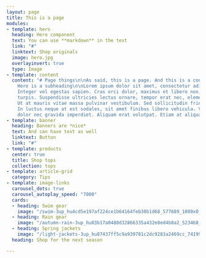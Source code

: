 ```yaml
---
layout: page
title: This is a page
modules:
- template: hero
  heading: Hero component
  text: You can use **markdown** in the text
  link: "#"
  linktext: Shop originals
  image: hero.jpg
  overlayinvert: true
  type: Image
- template: content
  content: "# Page things\n\nAs said, this is a page. And this is a content module.\n\n##
    Here is a subheading\n\nLorem ipsum dolor sit amet, consectetur adipiscing elit.
    Integer vel egestas sapien. Cras orci dolor, maximus et libero non, aliquam lobortis
    turpis. Suspendisse ultricies lectus ornare, tempor erat nec, elementum tortor.
    Ut at mauris vitae massa pulvinar vestibulum. Sed sollicitudin fringilla vehicula.
    In luctus neque at est sodales, sit amet finibus libero vehicula. Vestibulum luctus
    dolor nec gravida imperdiet. Aliquam erat volutpat. Etiam at aliquam mauris. "
- template: banner
  heading: Banners are *nice*
  text: And can have text as well
  linktext: Button
  link: "#"
- template: products
  center: true
  title: Shop tops
  collection: tops
- template: article-grid
  category: Tips
- template: image-links
  carousel_dots: true
  carousel_autoplay_speed: "7000"
  cards:
  - heading: Swim gear
    image: "/swim-3up_hu4cd5e197af224ce1b64164feb30b1d68_577889_1080x0_resize_q75_box.jpg"
  - heading: Rain gear
    image: "/autumn-rain-3up_hu03b17a0480d32866335a432e8ed4b8a2_523468_1080x0_resize_q75_box.jpg"
  - heading: Spring jackets
    image: "/light-jackets-3up_hu87437ff5c9a939781c2dc9283a2469cc_741994_1080x0_resize_q75_box.jpg"
  heading: Shop for the next season

---
```

